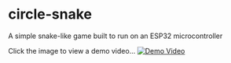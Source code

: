 # circle-snake

A simple snake-like game built to run on an ESP32 microcontroller

Click the image to view a demo video...
[![Demo Video](https://img.youtube.com/vi/nXSTKkVYsRg/0.jpg)](https://www.youtube.com/watch?v=nXSTKkVYsRg)


